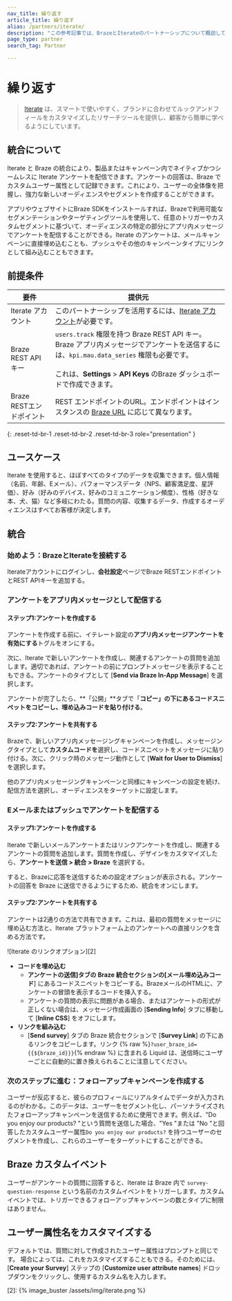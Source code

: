 ```yaml
---
nav_title: 繰り返す
article_title: 繰り返す
alias: /partners/iterate/
description: "この参考記事では、BrazeとIterateのパートナーシップについて概説しており、アンケートを利用して顧客データを充実させ、さらなる洞察を加えることができる。"
page_type: partner
search_tag: Partner

---
```


# 繰り返す

> [Iterate](https://iteratehq.com) は、スマートで使いやすく、ブランドに合わせてルックアンドフィールをカスタマイズしたリサーチツールを提供し、顧客から簡単に学べるようにしています。



## 統合について

Iterate と Braze の統合により、製品またはキャンペーン内でネイティブかつシームレスに Iterate アンケートを配信できます。アンケートの回答は、Braze でカスタムユーザー属性として記録できます。これにより、ユーザーの全体像を把握し、強力な新しいオーディエンスやセグメントを作成することができます。

アプリやウェブサイトにBraze SDKをインストールすれば、Brazeで利用可能なセグメンテーションやターゲティングツールを使用して、任意のトリガーやカスタムセグメントに基づいて、オーディエンスの特定の部分にアプリ内メッセージでアンケートを配信することができる。Iterate のアンケートは、メールキャンペーンに直接埋め込むことも、プッシュやその他のキャンペーンタイプにリンクとして組み込むこともできます。

## 前提条件

| 要件 | 提供元 |
|---|---|
|Iterate アカウント | このパートナーシップを活用するには、[Iterate アカウント](https://iteratehq.com)が必要です。 |
| Braze REST API キー | `users.track` 権限を持つ Braze REST API キー。Braze アプリ内メッセージでアンケートを送信するには、`kpi.mau.data_series` 権限も必要です。<br><br> これは、**Settings** > **API Keys** のBraze ダッシュボードで作成できます。|
| Braze RESTエンドポイント  | REST エンドポイントのURL。エンドポイントはインスタンスの [Braze URL][6] に応じて異なります。 |
{: .reset-td-br-1 .reset-td-br-2 .reset-td-br-3 role="presentation" }

## ユースケース

Iterate を使用すると、ほぼすべてのタイプのデータを収集できます。個人情報（名前、年齢、Eメール）、パフォーマンスデータ（NPS、顧客満足度、星評価）、好み（好みのデバイス、好みのコミュニケーション頻度）、性格（好きな本、犬、猫）など多岐にわたる。質問の内容、収集するデータ、作成するオーディエンスはすべてお客様が決定します。

## 統合

### 始めよう：BrazeとIterateを接続する

Iterateアカウントにログインし、**会社設定**ページでBraze RESTエンドポイントとREST APIキーを追加する。

### アンケートをアプリ内メッセージとして配信する

#### ステップ1:アンケートを作成する

アンケートを作成する前に、イテレート設定の**アプリ内メッセージアンケートを有効にする**トグルをオンにする。

次に、Iterate で新しいアンケートを作成し、関連するアンケートの質問を追加します。適切であれば、アンケートの前にプロンプトメッセージを表示することもできる。アンケートのタイプとして [**Send via Braze In-App Message**] を選択します。

アンケートが完了したら、**「公開」**タブで「**コピー」の下にあるコードスニペットをコピーし、埋め込みコードを貼り付ける**。

#### ステップ2:アンケートを共有する

Brazeで、新しいアプリ内メッセージングキャンペーンを作成し、メッセージングタイプとして**カスタムコードを**選択し、コードスニペットをメッセージに貼り付ける。次に、クリック時のメッセージ動作として [**Wait for User to Dismiss**] を選択します。

他のアプリ内メッセージングキャンペーンと同様にキャンペーンの設定を続け、配信方法を選択し、オーディエンスをターゲットに設定します。

### Eメールまたはプッシュでアンケートを配信する

#### ステップ1:アンケートを作成する

Iterate で新しいメールアンケートまたはリンクアンケートを作成し、関連するアンケートの質問を追加します。質問を作成し、デザインをカスタマイズしたら、**アンケートを送信 > 統合 > Braze** を選択する。

すると、Brazeに応答を送信するための設定オプションが表示される。アンケートの回答を Braze に送信できるようにするため、統合をオンにします。 

#### ステップ2:アンケートを共有する

アンケートは2通りの方法で共有できます。これは、最初の質問をメッセージに埋め込む方法と、Iterate プラットフォーム上のアンケートへの直接リンクを含める方法です。

![Iterate のリンクオプション][2]

- **コードを埋め込む**
  - **アンケートの送信]**タブの Braze 統合セクションの**[メール埋め込みコード**] にあるコードスニペットをコピーする。BrazeメールのHTMLに、アンケートの冒頭を表示するコードを挿入する。 
  - アンケートの質問の表示に問題がある場合、またはアンケートの形式が正しくない場合は、メッセージ作成画面の [**Sending Info**] タブに移動して [**Inline CSS**] をオフにします。
- **リンクを組み込む**
  - [**Send survey**] タブの Braze 統合セクションで [**Survey Link**] の下にあるリンクをコピーします。リンク {% raw %}`?user_braze_id={{${braze_id}}}`{% endraw %} に含まれる Liquid は、送信時にユーザーごとに自動的に置き換えられることに注意してください。

### 次のステップに進む：フォローアップキャンペーンを作成する

ユーザーが反応すると、彼らのプロフィールにリアルタイムでデータが入力されるのがわかる。このデータは、ユーザーをセグメント化し、パーソナライズされたフォローアップキャンペーンを送信するために使用できます。例えば、"Do you enjoy our products? "という質問を送信した場合、"Yes "または "No "と回答したカスタムユーザー属性`Do you enjoy our products?` を持つユーザーのセグメントを作成し、これらのユーザーをターゲットにすることができる。

## Braze カスタムイベント

ユーザーがアンケートの質問に回答すると、Iterate は Braze 内で `survey-question-response` という名前のカスタムイベントをトリガーします。カスタムイベントでは、トリガーできるフォローアップキャンペーンの数とタイプに制限はありません。

## ユーザー属性名をカスタマイズする

デフォルトでは、質問に対して作成されたユーザー属性はプロンプトと同じです。
場合によっては、これをカスタマイズすることもできる。そのためには、[**Create your Survey**] ステップの [**Customize user attribute names**] ドロップダウンをクリックし、使用するカスタム名を入力します。


[6]: {{site.baseurl}}/api/basics/#endpoints
[2]: {% image_buster /assets/img/iterate.png %}

